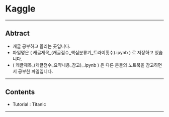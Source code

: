 # Kaggle
---

## Abtract

- 캐글 공부하고 올리는 곳입니다.
- 파일명은 ( 캐글제목_(캐글점수_핵심분류기_트라이횟수).ipynb ) 로 저장하고 있습니다.
- ( 캐글제목_(캐글점수_요약내용_참고)_.ipynb ) 은 다른 분들의 노트북을 참고하면서 공부한 파일입니다.

---

## Contents

- Tutorial : Titanic
  
---
